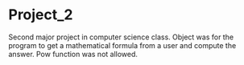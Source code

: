 # Project_2
Second major project in computer science class.  Object was for the program to get a mathematical formula from a user and compute the answer.  Pow function was not allowed.
